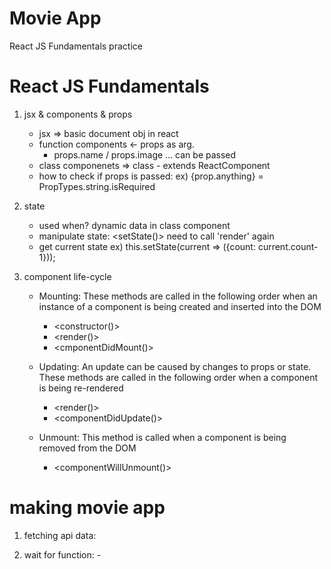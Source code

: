# Movie App

React JS Fundamentals practice

# React JS Fundamentals

1. jsx & components & props
    - jsx => basic document obj in react
    - function components <- props as arg. 
        - props.name / props.image ... can be passed
    - class componenets => class - extends ReactComponent

    * how to check if props is passed: <prop-types>
        ex) {prop.anything} = PropTypes.string.isRequired

2. state
    - used when? dynamic data in class component
    * manipulate state: <setState()>
        need to call 'render' again
    - <current> get current state
        ex) this.setState(current => ({count: current.count-1}));

3. component life-cycle
    - Mounting: These methods are called in the following order when an instance of a component is being created and inserted into the DOM
        - <constructor()>
        - <render()>
        - <cmponentDidMount()>

    - Updating: An update can be caused by changes to props or state. These methods are called in the following order when a component is being re-rendered
        - <render()>
        - <componentDidUpdate()>
    
    - Unmount: This method is called when a component is being removed from the DOM
        - <componentWillUnmount()>

# making movie app

1. fetching api data: <axios>

2. wait for function: <async> - <await>

